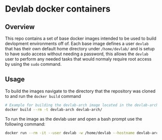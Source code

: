 # Devlab docker containers

## Overview

This repo contains a set of base docker images intended to be used to build devlopment environments off of.
Each base image defines a user `devlab` that has their own default home directory under `/home/devlab/` and 
is setup to have sudo access without needing a password, this allows the `devlab` user to perform any needed
tasks that would normaly require root access by using the `sudo` command.

## Usage

To build the images navigate to the directory that the repository was cloned to and run the `docker build` command

```bash
# Example for building the devlab-arch image located in the devlab-arch/ directory.
docker build --rm -t devlab-arch devlab-arch/
```

To run the image as the devlab user and open a bash prompt use the following command:

```bash
docker run --rm -it --user devlab -w /home/devlab --hostname devlab-arch --name devlab-arch devlab-arch bash
```